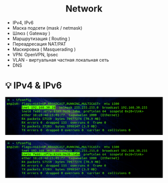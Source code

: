 <h1 align="center">
Network
</h1>

- IPv4, IPv6
- Маска подсети (mask / netmask)
- Шлюз ( Gateway )
- Маршрутизация ( Routing )
- Переадресация NAT/PAT
- Маскировка ( Masquerading )
- VPN: OpenVPN, Ipsec
- VLAN - виртуальная частная локальная сеть
- DNS

# :bulb: IPv4 & IPv6


<p align="center" width="100%">
    <img src="https://github.com/airgedon/DevOps/blob/main/Operating_System/Linux/Linux%20CLI/PNG_2/Screenshot%20from%202022-09-05%2010-58-30.png"> 
</p>

<p align="center" width="100%">
    <img src="https://github.com/airgedon/DevOps/blob/main/Operating_System/Linux/Linux%20CLI/PNG_2/Screenshot%20from%202022-09-05%2010-58-37.png"> 
</p>
